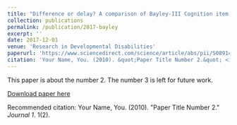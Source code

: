 ```yaml
---
title: "Difference or delay? A comparison of Bayley-III Cognition item scores of young children with and without developmental disabilities"
collection: publications
permalink: /publication/2017-bayley
excerpt: ''
date: 2017-12-01
venue: 'Research in Developmental Disabilities'
paperurl: 'https://www.sciencedirect.com/science/article/abs/pii/S0891422217302457'
citation: 'Your Name, You. (2010). &quot;Paper Title Number 2.&quot; <i>Journal 1</i>. 1(2).'
---
```

This paper is about the number 2. The number 3 is left for future work.

[Download paper here](https://www.sciencedirect.com/science/article/abs/pii/S0891422217302457)

Recommended citation: Your Name, You. (2010). "Paper Title Number 2." <i>Journal 1</i>. 1(2).